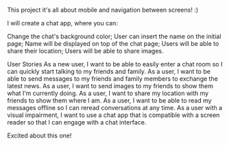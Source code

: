 This project it's all about mobile and navigation between screens! :)

I will create a chat app, where you can:

Change the chat's background color;
User can insert the name on the initial page;
Name will be displayed on top of the chat page;
Users will be able to share their location;
Users will be able to share images.

User Stories
As a new user, I want to be able to easily enter a chat room so I can quickly start talking to my
friends and family.
As a user, I want to be able to send messages to my friends and family members to exchange
the latest news.
As a user, I want to send images to my friends to show them what I’m currently doing.
As a user, I want to share my location with my friends to show them where I am.
As a user, I want to be able to read my messages offline so I can reread conversations at any
time.
As a user with a visual impairment, I want to use a chat app that is compatible with a screen
reader so that I can engage with a chat interface.

Excited about this one!
